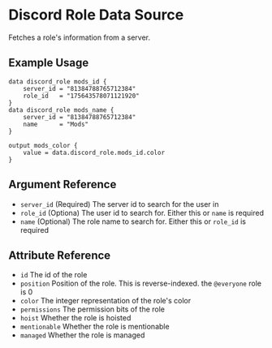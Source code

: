 # Discord Role Data Source

Fetches a role's information from a server.

## Example Usage

```hcl-terraform
data discord_role mods_id {
    server_id = "81384788765712384"
    role_id   = "175643578071121920"
}
data discord_role mods_name {
    server_id = "81384788765712384"
    name      = "Mods"
}

output mods_color {
    value = data.discord_role.mods_id.color
}
```

## Argument Reference

* `server_id` (Required) The server id to search for the user in
* `role_id` (Optiona) The user id to search for. Either this or `name` is required
* `name` (Optional) The role name to search for. Either this or `role_id` is required

## Attribute Reference

* `id` The id of the role
* `position` Position of the role. This is reverse-indexed. the `@everyone` role is 0
* `color` The integer representation of the role's color
* `permissions` The permission bits of the role
* `hoist` Whether the role is hoisted
* `mentionable` Whether the role is mentionable
* `managed` Whether the role is managed
